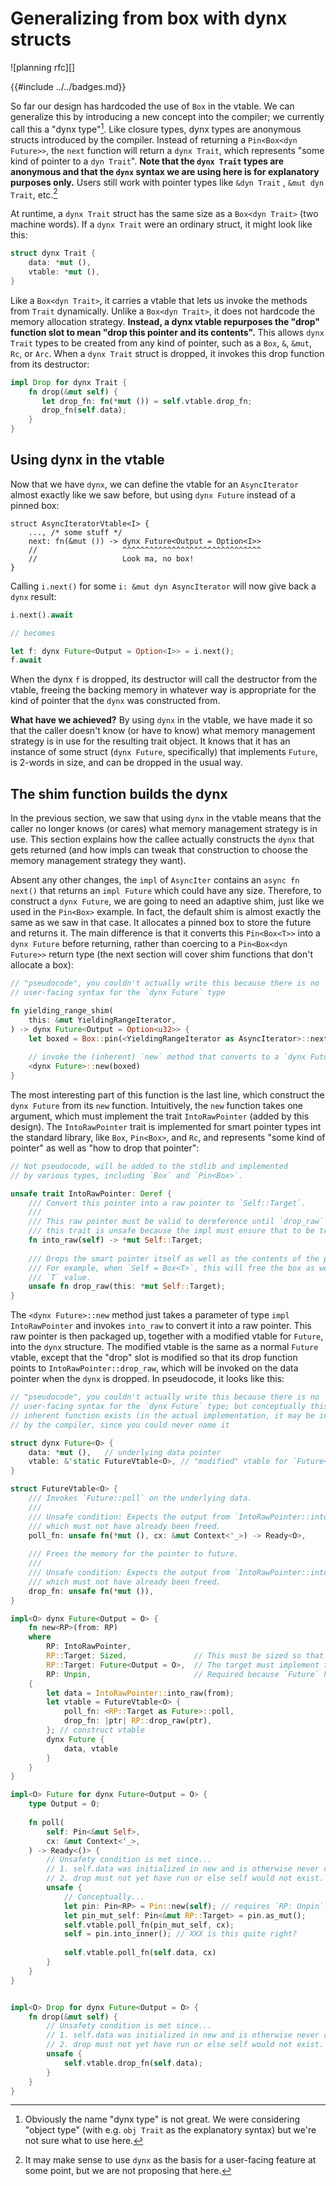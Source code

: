 # Generalizing from box with dynx structs

![planning rfc][]

{{#include ../../badges.md}}

So far our design has hardcoded the use of `Box` in the vtable. We can generalize this by introducing a new concept into the compiler; we currently call this a "dynx type"[^better-name]. Like closure types, dynx types are anonymous structs introduced by the compiler. Instead of returning a `Pin<Box<dyn Future>>`, the `next` function will return a `dynx Trait`, which represents "some kind of pointer to a `dyn Trait`". **Note that the `dynx Trait` types are anonymous and that the `dynx` syntax we are using here is for explanatory purposes only.** Users still work with pointer types like `&dyn Trait` , `&mut dyn Trait`, etc.[^user-facing]

[^better-name]: Obviously the name "dynx type" is not great. We were considering "object type" (with e.g. `obj Trait` as the explanatory syntax) but we're not sure what to use here.
[^user-facing]: It may make sense to use `dynx` as the basis for a user-facing feature at some point, but we are not proposing that here.

At runtime, a `dynx Trait` struct has the same size as a `Box<dyn Trait>` (two machine words). If a `dynx Trait` were an ordinary struct, it might look like this:

```rust
struct dynx Trait {
    data: *mut (),
    vtable: *mut (),
}
```

Like a `Box<dyn Trait>`, it carries a vtable that lets us invoke the methods from `Trait` dynamically. Unlike a `Box<dyn Trait>`, it does not hardcode the memory allocation strategy. **Instead, a dynx vtable repurposes the "drop" function slot to mean "drop this pointer and its contents".** This allows `dynx Trait` types to be created from any kind of pointer, such as a `Box`, `&`, `&mut`, `Rc`, or `Arc`. When a `dynx Trait` struct is dropped, it invokes this drop function from its destructor:

```rust
impl Drop for dynx Trait {
    fn drop(&mut self) {
       let drop_fn: fn(*mut ()) = self.vtable.drop_fn;
       drop_fn(self.data);
    }
}
```

## Using dynx in the vtable

Now that we have `dynx`, we can define the vtable for an `AsyncIterator` almost exactly like we saw before, but using `dynx Future` instead of a pinned box:

```rust=
struct AsyncIteratorVtable<I> {
    ..., /* some stuff */
    next: fn(&mut ()) -> dynx Future<Output = Option<I>>
    //                   ^^^^^^^^^^^^^^^^^^^^^^^^^^^^^^^
    //                   Look ma, no box!
}
```

Calling `i.next()` for some `i: &mut dyn AsyncIterator` will now give back a `dynx` result:

```rust
i.next().await

// becomes

let f: dynx Future<Output = Option<I>> = i.next();
f.await
```

When the dynx `f` is dropped, its destructor will call the destructor from the vtable, freeing the backing memory in whatever way is appropriate for the kind of pointer that the `dynx` was constructed from.

**What have we achieved?** By using `dynx` in the vtable, we have made it so that the caller doesn't know (or have to know) what memory management strategy is in use for the resulting trait object. It knows that it has an instance of some struct (`dynx Future`, specifically) that implements `Future`, is 2-words in size, and can be dropped in the usual way. 

## The shim function builds the dynx

In the previous section, we saw that using `dynx` in the vtable means that the caller no longer knows (or cares) what memory management strategy is in use. This section explains how the callee actually constructs the `dynx` that gets returned (and how impls can tweak that construction to choose the memory management strategy they want).

Absent any other changes, the `impl` of `AsyncIter` contains an `async fn next()` that returns an `impl Future` which could have any size. Therefore, to construct a `dynx Future`, we are going to need an adaptive shim, just like we used in the `Pin<Box>` example. In fact, the default shim is almost exactly the same as we saw in that case. It allocates a pinned box to store the future and returns it. The main difference is that it converts this `Pin<Box<T>>` into a `dynx Future` before returning, rather than coercing to a `Pin<Box<dyn Future>>` return type (the next section will cover shim functions that don't allocate a box):

```rust
// "pseudocode", you couldn't actually write this because there is no
// user-facing syntax for the `dynx Future` type

fn yielding_range_shim(
    this: &mut YieldingRangeIterator,
) -> dynx Future<Output = Option<u32>> {
    let boxed = Box::pin(<YieldingRangeIterator as AsyncIterator>::next(this));
    
    // invoke the (inherent) `new` method that converts to a `dynx Future`
    <dynx Future>::new(boxed)
}
```

The most interesting part of this function is the last line, which construct the `dynx Future` from its `new` function. Intuitively, the `new` function takes one argument, which must implement the trait `IntoRawPointer` (added by this design). The `IntoRawPointer` trait is implemented for smart pointer types int the standard library, like `Box`, `Pin<Box>`, and `Rc`, and represents "some kind of pointer" as well as "how to drop that pointer":

```rust
// Not pseudocode, will be added to the stdlib and implemented
// by various types, including `Box` and `Pin<Box>`.

unsafe trait IntoRawPointer: Deref {
    /// Convert this pointer into a raw pointer to `Self::Target`. 
    ///
    /// This raw pointer must be valid to dereference until `drop_raw` (below) is invoked;
    /// this trait is unsafe because the impl must ensure that to be true.
    fn into_raw(self) -> *mut Self::Target;
    
    /// Drops the smart pointer itself as well as the contents of the pointer.
    /// For example, when `Self = Box<T>`, this will free the box as well as the
    /// `T` value.
    unsafe fn drop_raw(this: *mut Self::Target);
}
```

The `<dynx Future>::new` method just takes a parameter of type `impl IntoRawPointer` and invokes `into_raw` to convert it into a raw pointer. This raw pointer is then packaged up, together with a modified vtable for `Future`, into the `dynx` structure. The modified vtable is the same as a normal `Future` vtable, except that the "drop" slot is modified so that its drop function points to `IntoRawPointer::drop_raw`, which will be invoked on the data pointer when the `dynx` is dropped. In pseudocode, it looks like this:

```rust
// "pseudocode", you couldn't actually write this because there is no
// user-facing syntax for the `dynx Future` type; but conceptually this
// inherent function exists (in the actual implementation, it may be inlined
// by the compiler, since you could never name it

struct dynx Future<O> {
    data: *mut (),   // underlying data pointer
    vtable: &'static FutureVtable<O>, // "modified" vtable for `Future<Output = O>` for the underlying type
}

struct FutureVtable<O> {
    /// Invokes `Future::poll` on the underlying data.
    ///
    /// Unsafe condition: Expects the output from `IntoRawPointer::into_raw`
    /// which must not have already been freed.
    poll_fn: unsafe fn(*mut (), cx: &mut Context<'_>) -> Ready<O>,
    
    /// Frees the memory for the pointer to future.
    ///
    /// Unsafe condition: Expects the output from `IntoRawPointer::into_raw`
    /// which must not have already been freed.
    drop_fn: unsafe fn(*mut ()),
}

impl<O> dynx Future<Output = O> {
    fn new<RP>(from: RP)
    where
        RP: IntoRawPointer,
        RP::Target: Sized,               // This must be sized so that we know we have a thin pointer.
        RP::Target: Future<Output = O>,  // The target must implement the future trait.
        RP: Unpin,                       // Required because `Future` has a `Pin<&mut Self>` method, see discussion later.
    {
        let data = IntoRawPointer::into_raw(from);
        let vtable = FutureVtable<O> {
            poll_fn: <RP::Target as Future>::poll,
            drop_fn: |ptr| RP::drop_raw(ptr),
        }; // construct vtable
        dynx Future {
            data, vtable
        }
    }
}

impl<O> Future for dynx Future<Output = O> {
    type Output = O;
    
    fn poll(
        self: Pin<&mut Self>,
        cx: &mut Context<'_>,
    ) -> Ready<()> {
        // Unsafety condition is met since...
        // 1. self.data was initialized in new and is otherwise never changed.
        // 2. drop must not yet have run or else self would not exist.
        unsafe {
            // Conceptually...
            let pin: Pin<RP> = Pin::new(self); // requires `RP: Unpin`.
            let pin_mut_self: Pin<&mut RP::Target> = pin.as_mut();
            self.vtable.poll_fn(pin_mut_self, cx);
            self = pin.into_inner(); // XXX is this quite right?
            
            self.vtable.poll_fn(self.data, cx)
        }
    }
}


impl<O> Drop for dynx Future<Output = O> {
    fn drop(&mut self) {
        // Unsafety condition is met since...
        // 1. self.data was initialized in new and is otherwise never changed.
        // 2. drop must not yet have run or else self would not exist.
        unsafe {
            self.vtable.drop_fn(self.data);
        }
    }
}
```

